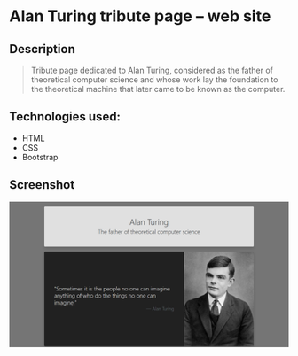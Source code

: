 # Alan Turing tribute page – web site
## Description
> Tribute page dedicated to Alan Turing, considered as the father of theoretical computer science and whose work lay the foundation to the theoretical machine that later came to be known as the computer.
## Technologies used:
* HTML
* CSS
* Bootstrap
## Screenshot
![website image](./img/img-1.png)
